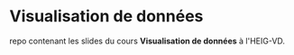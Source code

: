 # Visualisation de données

repo contenant les slides du cours **Visualisation de données** à l'HEIG-VD.
